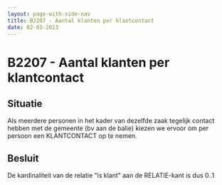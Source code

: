 ```yaml
---
layout: page-with-side-nav
title: B2207 - Aantal klanten per klantcontact
date: 02-03-2023
---
```


# B2207 - Aantal klanten per klantcontact

## Situatie
Als meerdere personen in het kader van dezelfde zaak tegelijk contact hebben met de gemeente (bv aan de balie) kiezen we ervoor om per persoon een KLANTCONTACT op te nemen.
 
## Besluit
De kardinaliteit van de relatie "is klant" aan de RELATIE-kant is dus 0..1
